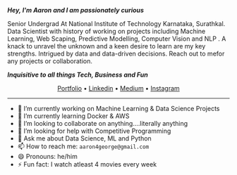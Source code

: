  ***Hey, I'm Aaron and I am passionately curious***
 
Senior Undergrad At National Institute of Technology Karnataka, Surathkal. Data Scientist with history of working on projects including Machine Learning, Web Scaping, Predictive Modelling, Computer Vision and NLP . A knack to unravel the unknown and a keen desire to learn are my key strengths. Intrigued by data and data-driven decisions. Reach out to mefor any projects or collaboration. 

***Inquisitive to all things Tech, Business and Fun***

<p align="center">
  <a href="aaron-george.github.io/">Portfolio</a> •
  <a href="https://www.linkedin.com/in/aaron--george/">Linkedin</a> •
  <a href="https://medium.com/@aaron4george">Medium</a> •
  <a href="https://www.instagram.com/aaron_ge0rge/">Instagram</a> 
</p>

---



- 🔭 I’m currently working on Machine Learning & Data Science Projects 
- 🌱 I’m currently learning Docker & AWS
- 👯 I’m looking to collaborate on anything....literally anything
- 🤔 I’m looking for help with Competitive Programming
- 💬 Ask me about Data Science, ML and Python
- 📫 How to reach me:  `aaron4george@gmail.com`
- 😄 Pronouns: he/him
- ⚡ Fun fact: I watch atleast 4 movies every week

